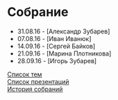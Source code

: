 # Собрание
- 31.08.16 - [Александр Зубарев]
- 07.08.16 - [Иван Иванюк]
- 14.09.16 - [Сергей Байков]
- 21.09.16 - [Марина Плотникова]
- 28.09.16 - [Игорь Зубарев]

[Список тем](topics.md)  
[Список презентаций](presentation.md)  
[История собраний](history.md)  
